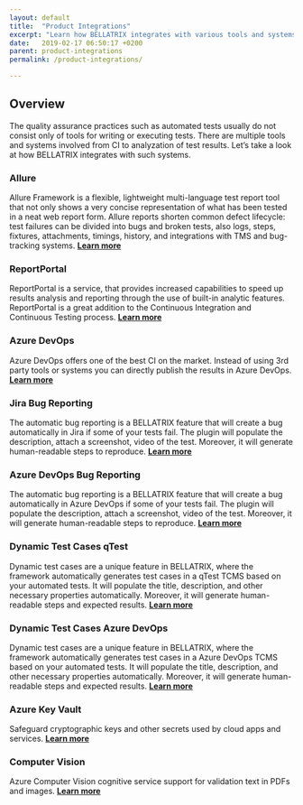 ```yaml
---
layout: default
title:  "Product Integrations"
excerpt: "Learn how BELLATRIX integrates with various tools and systems."
date:   2019-02-17 06:50:17 +0200
parent: product-integrations
permalink: /product-integrations/

---
```

Overview
--------
The quality assurance practices such as automated tests usually do not consist only of tools for writing or executing tests. There are multiple tools and systems involved from CI to analyzation of test results. Let’s take a look at how BELLATRIX integrates with such systems.

### Allure ###
Allure Framework is a flexible, lightweight multi-language test report tool that not only shows a very concise representation of what has been tested in a neat web report form. Allure reports shorten common defect lifecycle: test failures can be divided into bugs and broken tests, also logs, steps, fixtures, attachments, timings, history, and integrations with TMS and bug-tracking systems. 
[**Learn more**](/allure-test-results.md)

### ReportPortal ###
ReportPortal is a service, that provides increased capabilities to speed up results analysis and reporting through the use of built-in analytic features. ReportPortal is a great addition to the Continuous Integration and Continuous Testing process.
[**Learn more**](/reportportal-test-results.md)

### Azure DevOps ###
Azure DevOps offers one of the best CI on the market. Instead of using 3rd party tools or systems you can directly publish the results in Azure DevOps.
[**Learn more**](/azuredevops-test-results.md)

### Jira Bug Reporting ###
The automatic bug reporting is a BELLATRIX feature that will create a bug automatically in Jira if some of your tests fail. The plugin will populate the description, attach a screenshot, video of the test. Moreover, it will generate human-readable steps to reproduce.
[**Learn more**](/bug-reporting-jira.md)

### Azure DevOps Bug Reporting ###
The automatic bug reporting is a BELLATRIX feature that will create a bug automatically in Azure DevOps if some of your tests fail. The plugin will populate the description, attach a screenshot, video of the test. Moreover, it will generate human-readable steps to reproduce.
[**Learn more**](/bug-reporting-azuredevops.md)

### Dynamic Test Cases qTest ###
Dynamic test cases are a unique feature in BELLATRIX, where the framework automatically generates test cases in a qTest TCMS based on your automated tests. It will populate the title, description, and other necessary properties automatically. Moreover, it will generate human-readable steps and expected results.
[**Learn more**](/dynamic-test-cases-qtest.md)

### Dynamic Test Cases Azure DevOps ###
Dynamic test cases are a unique feature in BELLATRIX, where the framework automatically generates test cases in a Azure DevOps TCMS based on your automated tests. It will populate the title, description, and other necessary properties automatically. Moreover, it will generate human-readable steps and expected results.
[**Learn more**](/dynamic-test-cases-azuredevops.md)

### Azure Key Vault ###
Safeguard cryptographic keys and other secrets used by cloud apps and services.
[**Learn more**](/azure-key-vault.md)

### Computer Vision ###
Azure Computer Vision cognitive service support for validation text in PDFs and images.
[**Learn more**](/computer-vision.md)